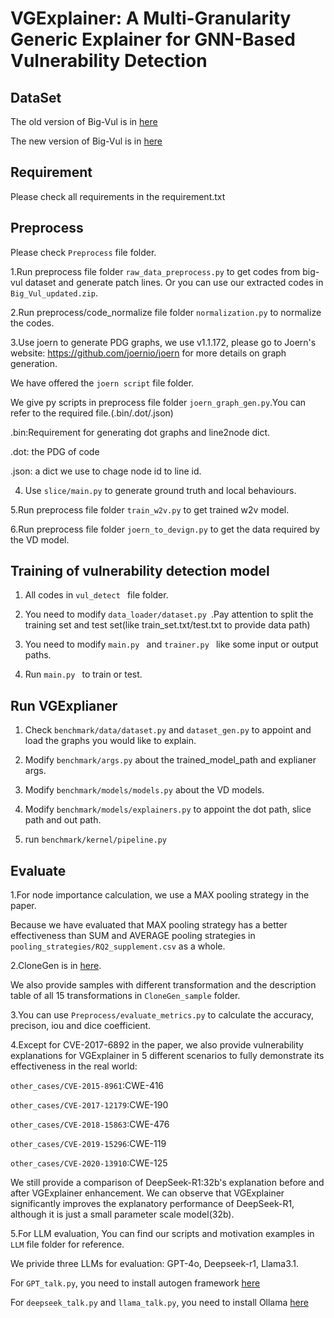 # VGExplainer: A Multi-Granularity Generic Explainer for GNN-Based Vulnerability Detection

## DataSet
The old version of Big-Vul is in [here]( https://drive.google.com/file/d/1-0VhnHBp9IGh90s2wCNjeCMuy70HPl8X/view?usp=sharing) 

The new version of Big-Vul is in [here](https://drive.google.com/drive/folders/1VPUGYjrhIEXYOdPjYGdwYrHfvGb4LL7O?usp=sharing)

## Requirement
Please check all requirements in the requirement.txt

## Preprocess
Please check ```Preprocess``` file folder.

1.Run preprocess file folder  ```raw_data_preprocess.py``` to get codes from big-vul dataset and generate patch lines.
  Or you can use our extracted codes in ```Big_Vul_updated.zip```.

2.Run preprocess/code_normalize file folder ```normalization.py``` to normalize the codes.

3.Use joern to generate PDG graphs, we use v1.1.172, please go to Joern's website: https://github.com/joernio/joern for more details on graph generation.

  We have offered the ```joern script``` file folder.

  We give py scripts in preprocess file folder ```joern_graph_gen.py```.You can refer to the required file.(.bin/.dot/.json)
  
  .bin:Requirement for generating dot graphs and line2node dict.
  
  .dot: the PDG of code
  
  .json: a dict we use to chage node id to line id.
  
4. Use ```slice/main.py``` to generate ground truth and local behaviours.
  
5.Run preprocess file folder ```train_w2v.py``` to get trained w2v model.

6.Run preprocess file folder ```joern_to_devign.py``` to get the data required by the VD model.


## Training of vulnerability detection model
1. All codes in ```vul_detect ``` file folder.
 
2. You need to modify ```data_loader/dataset.py ```.Pay attention to split the training set and test set(like train_set.txt/test.txt to provide data path)
 
3. You need to modify ```main.py ``` and ```trainer.py ``` like some input or output paths.
 
4. Run ```main.py ``` to train or test.

## Run VGExplianer
1. Check ```benchmark/data/dataset.py``` and ```dataset_gen.py``` to appoint and load the graphs you would like to explain.
  
2. Modify ```benchmark/args.py``` about the trained_model_path and explianer args.
   
3. Modify ```benchmark/models/models.py``` about the VD models.
   
4. Modify ```benchmark/models/explainers.py``` to appoint the dot path, slice path and out path.
   
5. run ```benchmark/kernel/pipeline.py```

## Evaluate
1.For node importance calculation, we use a MAX pooling strategy in the paper.

Because we have evaluated that MAX pooling strategy has a better effectiveness than SUM and AVERAGE pooling strategies in ```pooling_strategies/RQ2_supplement.csv``` as a whole.

2.CloneGen is in [here]( https://github.com/CloneGen/CLONEGEN). 

We also provide samples with different transformation and the description table of all 15 transformations in ```CloneGen_sample``` folder.

3.You can use ```Preprocess/evaluate_metrics.py``` to calculate the accuracy, precison, iou and dice coefficient.

4.Except for CVE-2017-6892 in the paper, we also provide vulnerability explanations for VGExplainer in 5 different scenarios to fully demonstrate its effectiveness in the real world:

```other_cases/CVE-2015-8961```:CWE-416

```other_cases/CVE-2017-12179```:CWE-190

```other_cases/CVE-2018-15863```:CWE-476

```other_cases/CVE-2019-15296```:CWE-119

```other_cases/CVE-2020-13910```:CWE-125

We still provide a comparison of DeepSeek-R1:32b's explanation before and after VGExplainer enhancement. We can observe that VGExplainer significantly improves the explanatory performance of DeepSeek-R1, although it is just a small parameter scale model(32b).

5.For LLM evaluation, You can find our scripts and motivation examples in ```LLM``` file folder for reference.

We privide three LLMs for evaluation: GPT-4o, Deepseek-r1, Llama3.1.

For ```GPT_talk.py```, you need to install autogen framework [here](https://github.com/microsoft/autogen) 

For ```deepseek_talk.py``` and ```llama_talk.py```, you need to install Ollama  [here](https://ollama.com/) 
